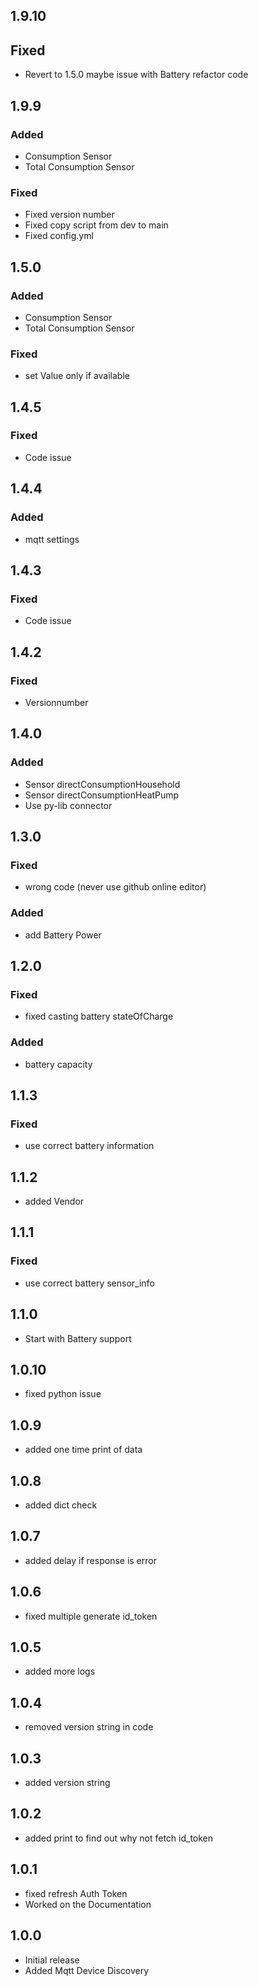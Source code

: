 <!-- https://developers.home-assistant.io/docs/add-ons/presentation#keeping-a-changelog -->

## 1.9.10

## Fixed

- Revert to 1.5.0 maybe issue with Battery refactor code

## 1.9.9

### Added

- Consumption Sensor
- Total Consumption Sensor

### Fixed

- Fixed version number
- Fixed copy script from dev to main
- Fixed config.yml

## 1.5.0

### Added

- Consumption Sensor
- Total Consumption Sensor

### Fixed

- set Value only if available

## 1.4.5

### Fixed

- Code issue

## 1.4.4

### Added

- mqtt settings

## 1.4.3

### Fixed

- Code issue

## 1.4.2

### Fixed

- Versionnumber

## 1.4.0

### Added

- Sensor directConsumptionHousehold
- Sensor directConsumptionHeatPump
- Use py-lib connector

## 1.3.0

### Fixed

- wrong code (never use github online editor)

### Added

- add Battery Power

## 1.2.0

### Fixed

- fixed casting battery stateOfCharge

### Added

- battery capacity

## 1.1.3

### Fixed

- use correct battery information

## 1.1.2

- added Vendor

## 1.1.1

### Fixed

- use correct battery sensor_info

## 1.1.0

- Start with Battery support

## 1.0.10

- fixed python issue

## 1.0.9

- added one time print of data

## 1.0.8

- added dict check

## 1.0.7

- added delay if response is error

## 1.0.6

- fixed multiple generate id_token

## 1.0.5

- added more logs

## 1.0.4

- removed version string in code

## 1.0.3

- added version string

## 1.0.2

- added print to find out why not fetch id_token

## 1.0.1

- fixed refresh Auth Token
- Worked on the Documentation

## 1.0.0

- Initial release
- Added Mqtt Device Discovery
